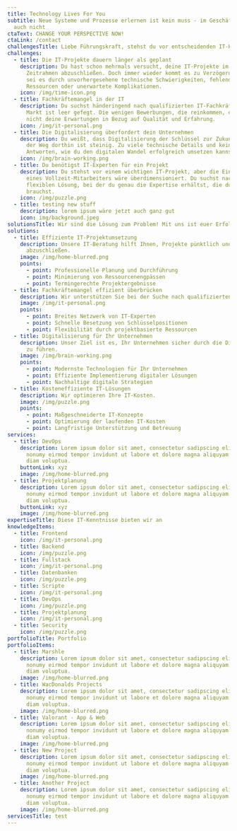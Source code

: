 ```yaml
---
title: Technology Lives For You
subtitle: Neue Systeme und Prozesse erlernen ist kein muss - im Geschäft bleiben
  auch nicht
ctaText: CHANGE YOUR PERSPECTIVE NOW!
ctaLink: /contact
challengesTitle: Liebe Führungskraft, stehst du vor entscheidenden IT-Herausforderungen?
challenges:
  - title: Die IT-Projekte dauern länger als geplant
    description: Du hast schon mehrmals versucht, deine IT-Projekte im vorgesehenen
      Zeitrahmen abzuschließen. Doch immer wieder kommt es zu Verzögerungen –
      sei es durch unvorhergesehene technische Schwierigkeiten, fehlende
      Ressourcen oder unerwartete Komplikationen.
    icon: /img/time-icon.png
  - title: Fachkräftemangel in der IT
    description: Du suchst händeringend nach qualifizierten IT-Fachkräften, aber der
      Markt ist leer gefegt. Die wenigen Bewerbungen, die reinkommen, erfüllen
      nicht deine Erwartungen in Bezug auf Qualität und Erfahrung.
    icon: /img/it-personal.png
  - title: Die Digitalisierung überfordert dein Unternehmen
    description: Du weißt, dass Digitalisierung der Schlüssel zur Zukunft ist, aber
      der Weg dorthin ist steinig. Zu viele technische Details und keine klaren
      Antworten, wie du den digitalen Wandel erfolgreich umsetzen kannst.
    icon: /img/brain-working.png
  - title: Du benötigst IT-Experten für ein Projekt
    description: Du stehst vor einem wichtigen IT-Projekt, aber die Einstellung
      eines Vollzeit-Mitarbeiters wäre überdimensioniert. Du suchst nach einer
      flexiblen Lösung, bei der du genau die Expertise erhältst, die du
      brauchst.
    icon: /img/puzzle.png
  - title: testing new stuff
    description: lorem ipsum wäre jetzt auch ganz gut
    icon: img/background.jpeg
solutionsTitle: Wir sind die Lösung zum Problem! Mit uns ist euer Erfolg sicher.
solutions:
  - title: Effiziente IT-Projektumsetzung
    description: Unsere IT-Beratung hilft Ihnen, Projekte pünktlich und effizient
      abzuschließen.
    image: /img/home-blurred.png
    points:
      - point: Professionelle Planung und Durchführung
      - point: Minimierung von Ressourcenengpässen
      - point: Termingerechte Projektergebnisse
  - title: Fachkräftemangel effizient überbrücken
    description: Wir unterstützen Sie bei der Suche nach qualifizierten IT-Experten.
    image: /img/it-personal.png
    points:
      - point: Breites Netzwerk von IT-Experten
      - point: Schnelle Besetzung von Schlüsselpositionen
      - point: Flexibilität durch projektbasierte Ressourcen
  - title: Digitalisierung für Ihr Unternehmen
    description: Unser Ziel ist es, Ihr Unternehmen sicher durch die Digitalisierung
      zu führen.
    image: /img/brain-working.png
    points:
      - point: Modernste Technologien für Ihr Unternehmen
      - point: Effiziente Implementierung digitaler Lösungen
      - point: Nachhaltige digitale Strategien
  - title: Kosteneffiziente IT-Lösungen
    description: Wir optimieren Ihre IT-Kosten.
    image: /img/puzzle.png
    points:
      - point: Maßgeschneiderte IT-Konzepte
      - point: Optimierung der laufenden IT-Kosten
      - point: Langfristige Unterstützung und Betreuung
services:
  - title: DevOps
    description: Lorem ipsum dolor sit amet, consectetur sadipscing elitr, sed diam
      nonumy eirmod tempor invidunt ut labore et dolore magna aliquyam erat, sed
      diam voluptua.
    buttonLink: xyz
    image: /img/home-blurred.png
  - title: Projektplanung
    description: Lorem ipsum dolor sit amet, consectetur sadipscing elitr, sed diam
      nonumy eirmod tempor invidunt ut labore et dolore magna aliquyam erat, sed
      diam voluptua.
    buttonLink: xyz
    image: /img/home-blurred.png
expertiseTitle: Diese IT-Kenntnisse bieten wir an
knowledgeItems:
  - title: Frontend
    icon: /img/it-personal.png
  - title: Backend
    icon: /img/puzzle.png
  - title: Fullstack
    icon: /img/it-personal.png
  - title: Datenbanken
    icon: /img/puzzle.png
  - title: Scripte
    icon: /img/it-personal.png
  - title: DevOps
    icon: /img/puzzle.png
  - title: Projektplanung
    icon: /img/it-personal.png
  - title: Security
    icon: /img/puzzle.png
portfolioTitle: Portfolio
portfolioItems:
  - title: Marshle
    description: Lorem ipsum dolor sit amet, consectetur sadipscing elitr, sed diam
      nonumy eirmod tempor invidunt ut labore et dolore magna aliquyam erat, sed
      diam voluptua.
    image: /img/home-blurred.png
  - title: WacDonalds Projects
    description: Lorem ipsum dolor sit amet, consectetur sadipscing elitr, sed diam
      nonumy eirmod tempor invidunt ut labore et dolore magna aliquyam erat, sed
      diam voluptua.
    image: /img/home-blurred.png
  - title: Valorant - App & Web
    description: Lorem ipsum dolor sit amet, consectetur sadipscing elitr, sed diam
      nonumy eirmod tempor invidunt ut labore et dolore magna aliquyam erat, sed
      diam voluptua.
    image: /img/home-blurred.png
  - title: New Project
    description: Lorem ipsum dolor sit amet, consectetur sadipscing elitr, sed diam
      nonumy eirmod tempor invidunt ut labore et dolore magna aliquyam erat, sed
      diam voluptua.
    image: /img/home-blurred.png
  - title: Another Project
    description: Lorem ipsum dolor sit amet, consectetur sadipscing elitr, sed diam
      nonumy eirmod tempor invidunt ut labore et dolore magna aliquyam erat, sed
      diam voluptua.
    image: /img/home-blurred.png
servicesTitle: test
---
```

